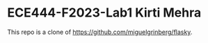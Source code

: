 # ECE444-F2023-Lab1 Kirti Mehra
This repo is a clone of https://github.com/miguelgrinberg/flasky.



